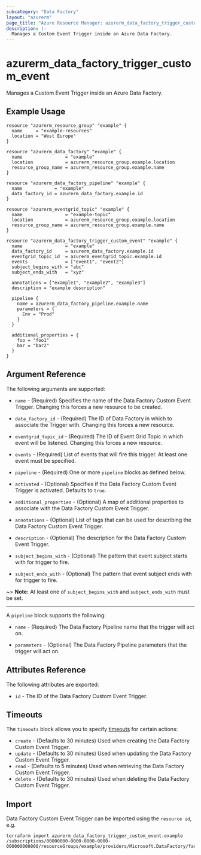 ```yaml
---
subcategory: "Data Factory"
layout: "azurerm"
page_title: "Azure Resource Manager: azurerm_data_factory_trigger_custom_event"
description: |-
  Manages a Custom Event Trigger inside an Azure Data Factory.
---
```


# azurerm_data_factory_trigger_custom_event

Manages a Custom Event Trigger inside an Azure Data Factory.

## Example Usage

```hcl
resource "azurerm_resource_group" "example" {
  name     = "example-resources"
  location = "West Europe"
}

resource "azurerm_data_factory" "example" {
  name                = "example"
  location            = azurerm_resource_group.example.location
  resource_group_name = azurerm_resource_group.example.name
}

resource "azurerm_data_factory_pipeline" "example" {
  name            = "example"
  data_factory_id = azurerm_data_factory.example.id
}

resource "azurerm_eventgrid_topic" "example" {
  name                = "example-topic"
  location            = azurerm_resource_group.example.location
  resource_group_name = azurerm_resource_group.example.name
}

resource "azurerm_data_factory_trigger_custom_event" "example" {
  name                = "example"
  data_factory_id     = azurerm_data_factory.example.id
  eventgrid_topic_id  = azurerm_eventgrid_topic.example.id
  events              = ["event1", "event2"]
  subject_begins_with = "abc"
  subject_ends_with   = "xyz"

  annotations = ["example1", "example2", "example3"]
  description = "example description"

  pipeline {
    name = azurerm_data_factory_pipeline.example.name
    parameters = {
      Env = "Prod"
    }
  }

  additional_properties = {
    foo = "foo1"
    bar = "bar2"
  }
}
```

## Argument Reference

The following arguments are supported:

* `name` - (Required) Specifies the name of the Data Factory Custom Event Trigger. Changing this forces a new resource to be created.

* `data_factory_id` - (Required) The ID of Data Factory in which to associate the Trigger with. Changing this forces a new resource.

* `eventgrid_topic_id` - (Required) The ID of Event Grid Topic in which event will be listened. Changing this forces a new resource.

* `events` - (Required) List of events that will fire this trigger. At least one event must be specified.

* `pipeline` - (Required) One or more `pipeline` blocks as defined below.

* `activated` - (Optional) Specifies if the Data Factory Custom Event Trigger is activated. Defaults to `true`.

* `additional_properties` - (Optional) A map of additional properties to associate with the Data Factory Custom Event Trigger.

* `annotations` - (Optional) List of tags that can be used for describing the Data Factory Custom Event Trigger.

* `description` - (Optional) The description for the Data Factory Custom Event Trigger.

* `subject_begins_with` - (Optional) The pattern that event subject starts with for trigger to fire.

* `subject_ends_with` - (Optional) The pattern that event subject ends with for trigger to fire.

~> **Note:** At least one of `subject_begins_with` and `subject_ends_with` must be set.

---

A `pipeline` block supports the following:

* `name` - (Required) The Data Factory Pipeline name that the trigger will act on.

* `parameters` - (Optional) The Data Factory Pipeline parameters that the trigger will act on.

## Attributes Reference

The following attributes are exported:

* `id` - The ID of the Data Factory Custom Event Trigger.

## Timeouts

The `timeouts` block allows you to specify [timeouts](https://www.terraform.io/docs/configuration/resources.html#timeouts) for certain actions:

* `create` - (Defaults to 30 minutes) Used when creating the Data Factory Custom Event Trigger.
* `update` - (Defaults to 30 minutes) Used when updating the Data Factory Custom Event Trigger.
* `read` - (Defaults to 5 minutes) Used when retrieving the Data Factory Custom Event Trigger.
* `delete` - (Defaults to 30 minutes) Used when deleting the Data Factory Custom Event Trigger.

## Import

Data Factory Custom Event Trigger can be imported using the `resource id`, e.g.

```shell
terraform import azurerm_data_factory_trigger_custom_event.example /subscriptions/00000000-0000-0000-0000-000000000000/resourceGroups/example/providers/Microsoft.DataFactory/factories/example/triggers/example
```
